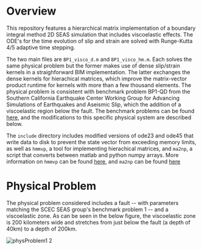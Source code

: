 # Overview 
This repository features a hierarchical matrix implementation of a boundary integral method 2D SEAS simulation that includes viscoelastic effects. The ODE's for the time evolution of slip and strain are solved with Runge-Kutta 4/5 adaptive time stepping. 

The two main files are `BP1_visco_d.m` and `BP1_visco_hm.m`. Each solves the same physical problem but the former makes use of dense slip/strain kernels in a straighforward BIM implementation. The latter exchanges the dense kernels for hierachical matrices, which improve the matrix-vector product runtime for kernels with more than a few thousand elements. The physical problem is consistent with benchmark problem BP1-QD from the Southern California Earthquake Center Working Group for Advancing Simulations of Earthquakes and Aseismic Slip, which the addition of a viscoelastic region below the fault. The benchmark problems can be found [here](https://strike.scec.org/cvws/seas/benchmark_descriptions.html), and the modifications to this specific physical system are described below. 

The `include` directory includes modified versions of ode23 and ode45 that write data to disk to prevent the state vector from exceeding memory limits, as well as `hmmvp`, a tool for implementing hierachical matrices, and `ma2np`, a script that converts between matlab and python numpy arrays. More information on `hmmvp` can be found [here](https://github.com/ambrad/hmmvp), and `ma2np` can be found [here](https://github.com/joe-of-all-trades/mat2np)

# Physical Problem
The physical problem considered includes a fault -- with parameters matching the SCEC SEAS group's benchmark problem 1 -- and a viscoelastic zone. As can be seen in the below figure, the viscoelastic zone is 200 kilometers wide and stretches from just below the fault (a depth of 40km) to a depth of 200km.

![physProblem1 2](https://user-images.githubusercontent.com/39248450/177453087-9239cec4-7fed-4414-9b9e-bff9766425ef.png)
